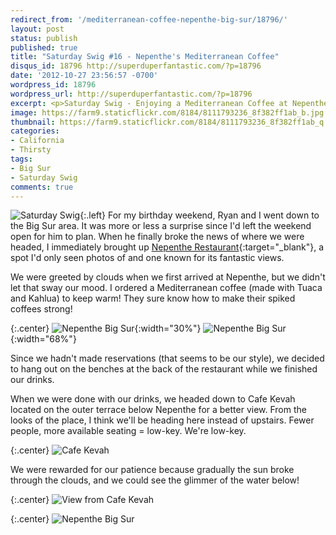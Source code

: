 ```yaml
---
redirect_from: '/mediterranean-coffee-nepenthe-big-sur/18796/'
layout: post
status: publish
published: true
title: "Saturday Swig #16 - Nepenthe's Mediterranean Coffee"
disqus_id: 18796 http://superduperfantastic.com/?p=18796
date: '2012-10-27 23:56:57 -0700'
wordpress_id: 18796
wordpress_url: http://superduperfantastic.com/?p=18796
excerpt: <p>Saturday Swig - Enjoying a Mediterranean Coffee at Nepenthe in Big Sur on my birthday weekend. Photos from our drive in the Big Sur area.</p>
image: https://farm9.staticflickr.com/8184/8111793236_8f382ff1ab_b.jpg
thumbnail: https://farm9.staticflickr.com/8184/8111793236_8f382ff1ab_q.jpg
categories:
- California
- Thirsty
tags:
- Big Sur
- Saturday Swig
comments: true
---
```

![Saturday Swig](https://farm8.staticflickr.com/7240/7322171030_0166725d1c_o.png){:.left} For my birthday weekend, Ryan and I went down to the Big Sur area. It was more or less a surprise since I'd left the weekend open for him to plan. When he finally broke the news of where we were headed, I immediately brought up [Nepenthe Restaurant](http://nepenthebigsur.com/ "Nepenthe Big Sur"){:target="_blank"}, a spot I'd only seen photos of and one known for its fantastic views.

We were greeted by clouds when we first arrived at Nepenthe, but we didn't let that sway our mood. I ordered a Mediterranean coffee (made with Tuaca and Kahlua) to keep warm! They sure know how to make their spiked coffees strong!

{:.center}
![Nepenthe Big Sur](https://farm9.staticflickr.com/8324/8111793840_5a579b9172.jpg){:width="30%"} ![Nepenthe Big Sur](https://farm9.staticflickr.com/8184/8111793236_8f382ff1ab.jpg){:width="68%"}

Since we hadn't made reservations (that seems to be our style), we decided to hang out on the benches at the back of the restaurant while we finished our drinks.

When we were done with our drinks, we headed down to Cafe Kevah located on the outer terrace below Nepenthe for a better view. From the looks of the place, I think we'll be heading here instead of upstairs. Fewer people, more available seating = low-key. We're low-key.

{:.center}
![Cafe Kevah](https://farm9.staticflickr.com/8185/8111789539_c5ec2fdde2_b.jpg)

We were rewarded for our patience because gradually the sun broke through the clouds, and we could see the glimmer of the water below!

{:.center}
![View from Cafe Kevah](https://farm9.staticflickr.com/8053/8134114687_5fc35c2567_b.jpg)

{:.center}
![Nepenthe Big Sur](https://farm9.staticflickr.com/8190/8134158227_a015bcedeb_b.jpg)